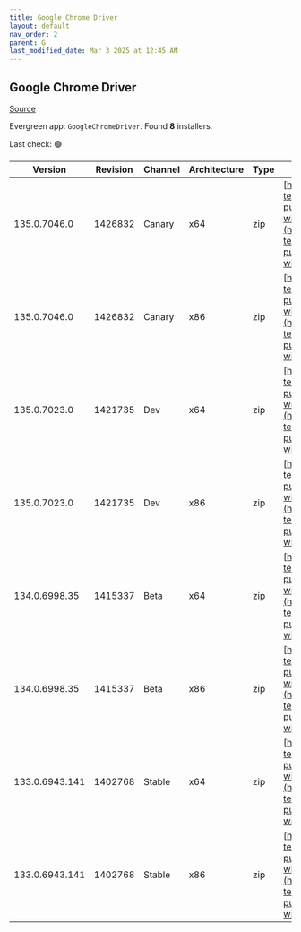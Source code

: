 ```yaml
---
title: Google Chrome Driver
layout: default
nav_order: 2
parent: G
last_modified_date: Mar 3 2025 at 12:45 AM
---
```


## Google Chrome Driver

[Source](https://googlechromelabs.github.io/chrome-for-testing/)

Evergreen app: `GoogleChromeDriver`. Found **8** installers.

Last check: 🟢

| Version        | Revision | Channel | Architecture | Type | URI                                                                                                                                                                                                          |
| -------------- | -------- | ------- | ------------ | ---- | ------------------------------------------------------------------------------------------------------------------------------------------------------------------------------------------------------------ |
| 135.0.7046.0   | 1426832  | Canary  | x64          | zip  | [https://storage.googleapis.com/chrome-for-testing-public/135.0.7046.0/win64/chromedriver-win64.zip](https://storage.googleapis.com/chrome-for-testing-public/135.0.7046.0/win64/chromedriver-win64.zip)     |
| 135.0.7046.0   | 1426832  | Canary  | x86          | zip  | [https://storage.googleapis.com/chrome-for-testing-public/135.0.7046.0/win32/chromedriver-win32.zip](https://storage.googleapis.com/chrome-for-testing-public/135.0.7046.0/win32/chromedriver-win32.zip)     |
| 135.0.7023.0   | 1421735  | Dev     | x64          | zip  | [https://storage.googleapis.com/chrome-for-testing-public/135.0.7023.0/win64/chromedriver-win64.zip](https://storage.googleapis.com/chrome-for-testing-public/135.0.7023.0/win64/chromedriver-win64.zip)     |
| 135.0.7023.0   | 1421735  | Dev     | x86          | zip  | [https://storage.googleapis.com/chrome-for-testing-public/135.0.7023.0/win32/chromedriver-win32.zip](https://storage.googleapis.com/chrome-for-testing-public/135.0.7023.0/win32/chromedriver-win32.zip)     |
| 134.0.6998.35  | 1415337  | Beta    | x64          | zip  | [https://storage.googleapis.com/chrome-for-testing-public/134.0.6998.35/win64/chromedriver-win64.zip](https://storage.googleapis.com/chrome-for-testing-public/134.0.6998.35/win64/chromedriver-win64.zip)   |
| 134.0.6998.35  | 1415337  | Beta    | x86          | zip  | [https://storage.googleapis.com/chrome-for-testing-public/134.0.6998.35/win32/chromedriver-win32.zip](https://storage.googleapis.com/chrome-for-testing-public/134.0.6998.35/win32/chromedriver-win32.zip)   |
| 133.0.6943.141 | 1402768  | Stable  | x64          | zip  | [https://storage.googleapis.com/chrome-for-testing-public/133.0.6943.141/win64/chromedriver-win64.zip](https://storage.googleapis.com/chrome-for-testing-public/133.0.6943.141/win64/chromedriver-win64.zip) |
| 133.0.6943.141 | 1402768  | Stable  | x86          | zip  | [https://storage.googleapis.com/chrome-for-testing-public/133.0.6943.141/win32/chromedriver-win32.zip](https://storage.googleapis.com/chrome-for-testing-public/133.0.6943.141/win32/chromedriver-win32.zip) |
